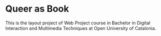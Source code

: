# Queer as Book
This is the layout project of Web Project course in Bachelor in Digital Interaction and Multimedia Techniques at Open University of Catalonia.
